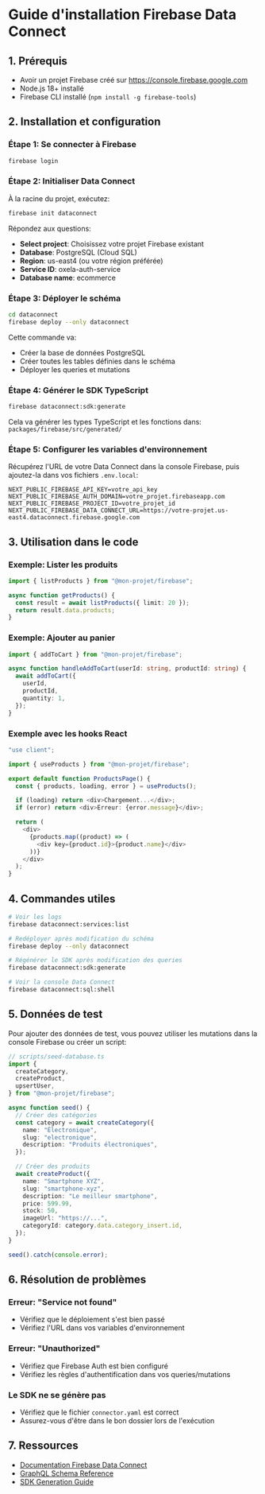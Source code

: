 # Guide d'installation Firebase Data Connect

## 1. Prérequis

- Avoir un projet Firebase créé sur https://console.firebase.google.com
- Node.js 18+ installé
- Firebase CLI installé (`npm install -g firebase-tools`)

## 2. Installation et configuration

### Étape 1: Se connecter à Firebase

```bash
firebase login
```

### Étape 2: Initialiser Data Connect

À la racine du projet, exécutez:

```bash
firebase init dataconnect
```

Répondez aux questions:

- **Select project**: Choisissez votre projet Firebase existant
- **Database**: PostgreSQL (Cloud SQL)
- **Region**: us-east4 (ou votre région préférée)
- **Service ID**: oxela-auth-service
- **Database name**: ecommerce

### Étape 3: Déployer le schéma

```bash
cd dataconnect
firebase deploy --only dataconnect
```

Cette commande va:

- Créer la base de données PostgreSQL
- Créer toutes les tables définies dans le schéma
- Déployer les queries et mutations

### Étape 4: Générer le SDK TypeScript

```bash
firebase dataconnect:sdk:generate
```

Cela va générer les types TypeScript et les fonctions dans:
`packages/firebase/src/generated/`

### Étape 5: Configurer les variables d'environnement

Récupérez l'URL de votre Data Connect dans la console Firebase, puis ajoutez-la dans vos fichiers `.env.local`:

```env
NEXT_PUBLIC_FIREBASE_API_KEY=votre_api_key
NEXT_PUBLIC_FIREBASE_AUTH_DOMAIN=votre_projet.firebaseapp.com
NEXT_PUBLIC_FIREBASE_PROJECT_ID=votre_projet_id
NEXT_PUBLIC_FIREBASE_DATA_CONNECT_URL=https://votre-projet.us-east4.dataconnect.firebase.google.com
```

## 3. Utilisation dans le code

### Exemple: Lister les produits

```typescript
import { listProducts } from "@mon-projet/firebase";

async function getProducts() {
  const result = await listProducts({ limit: 20 });
  return result.data.products;
}
```

### Exemple: Ajouter au panier

```typescript
import { addToCart } from "@mon-projet/firebase";

async function handleAddToCart(userId: string, productId: string) {
  await addToCart({
    userId,
    productId,
    quantity: 1,
  });
}
```

### Exemple avec les hooks React

```typescript
"use client";

import { useProducts } from "@mon-projet/firebase";

export default function ProductsPage() {
  const { products, loading, error } = useProducts();

  if (loading) return <div>Chargement...</div>;
  if (error) return <div>Erreur: {error.message}</div>;

  return (
    <div>
      {products.map((product) => (
        <div key={product.id}>{product.name}</div>
      ))}
    </div>
  );
}
```

## 4. Commandes utiles

```bash
# Voir les logs
firebase dataconnect:services:list

# Redéployer après modification du schéma
firebase deploy --only dataconnect

# Régénérer le SDK après modification des queries
firebase dataconnect:sdk:generate

# Voir la console Data Connect
firebase dataconnect:sql:shell
```

## 5. Données de test

Pour ajouter des données de test, vous pouvez utiliser les mutations dans la console Firebase ou créer un script:

```typescript
// scripts/seed-database.ts
import {
  createCategory,
  createProduct,
  upsertUser,
} from "@mon-projet/firebase";

async function seed() {
  // Créer des catégories
  const category = await createCategory({
    name: "Électronique",
    slug: "electronique",
    description: "Produits électroniques",
  });

  // Créer des produits
  await createProduct({
    name: "Smartphone XYZ",
    slug: "smartphone-xyz",
    description: "Le meilleur smartphone",
    price: 599.99,
    stock: 50,
    imageUrl: "https://...",
    categoryId: category.data.category_insert.id,
  });
}

seed().catch(console.error);
```

## 6. Résolution de problèmes

### Erreur: "Service not found"

- Vérifiez que le déploiement s'est bien passé
- Vérifiez l'URL dans vos variables d'environnement

### Erreur: "Unauthorized"

- Vérifiez que Firebase Auth est bien configuré
- Vérifiez les règles d'authentification dans vos queries/mutations

### Le SDK ne se génère pas

- Vérifiez que le fichier `connector.yaml` est correct
- Assurez-vous d'être dans le bon dossier lors de l'exécution

## 7. Ressources

- [Documentation Firebase Data Connect](https://firebase.google.com/docs/data-connect)
- [GraphQL Schema Reference](https://firebase.google.com/docs/data-connect/schema)
- [SDK Generation Guide](https://firebase.google.com/docs/data-connect/sdk)
